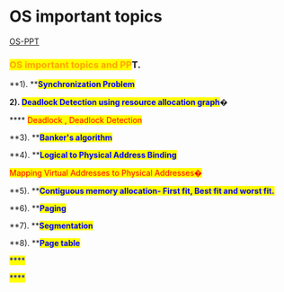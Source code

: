 # OS important topics 
[OS-PPT](htps://github.com/Saurabh-pec/MyNoteBook/blob/main/OS-%20ppt%20(Saurabh)%20.pptx)

### <mark style="color:orange;">OS important topics and PP</mark>T.

**1). **<mark style="color:blue;">**Synchronization Problem**</mark>

**2). **<mark style="color:blue;">**Deadlock Detection using resource allocation graph**</mark>**�**

&#x20;         ****           <mark style="color:red;">Deadlock , Deadlock Detection</mark>

**3). **<mark style="color:blue;">**Banker's algorithm**</mark>

**4). **<mark style="color:blue;">**Logical to Physical Address Binding**</mark>

&#x20;        <mark style="color:red;">Mapping Virtual Addresses to Physical Addresses�</mark>

**5). **<mark style="color:blue;">**Contiguous memory allocation- First fit, Best fit and worst fit.**</mark>

**6). **<mark style="color:blue;">**Paging**</mark>

**7). **<mark style="color:blue;">**Segmentation**</mark>

**8). **<mark style="color:blue;">**Page table**</mark>

<mark style="color:blue;">****</mark>

<mark style="color:blue;">****</mark>

